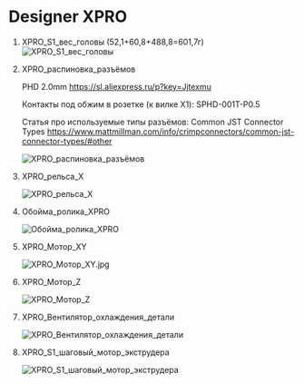 # Designer XPRO

1. XPRO_S1_вес_головы (52,1+60,8+488,8=601,7г)
![XPRO_S1_вес_головы](./img/XPRO_S1_вес_головы.jpg)

1. XPRO_распиновка_разъёмов

	PHD 2.0mm https://sl.aliexpress.ru/p?key=Jjtexmu

	Контакты под обжим в розетке (к вилке X1): SPHD-001T-P0.5

	Статья про используемые типы разъёмов: Common JST Connector Types https://www.mattmillman.com/info/crimpconnectors/common-jst-connector-types/#other


	![XPRO_распиновка_разъёмов](./img/XPRO_распиновка_разъёмов.jpg)

1. XPRO_рельса_X

	![XPRO_рельса_X](./img/XPRO_рельса_X.jpg)

1. Обойма_ролика_XPRO

	![Обойма_ролика_XPRO](./img/Обойма_ролика_XPRO.jpg)

1. XPRO_Мотор_XY

	![XPRO_Мотор_XY.jpg](./img/XPRO_Мотор_XY.jpg)

1. XPRO_Мотор_Z

	![XPRO_Мотор_Z](./img/XPRO_Мотор_Z.jpg)

1. XPRO_Вентилятор_охлаждения_детали

	![XPRO_Вентилятор_охлаждения_детали](./img/XPRO_Вентилятор_охлаждения_детали.jpg)

1. XPRO_S1_шаговый_мотор_экструдера

	![XPRO_S1_шаговый_мотор_экструдера](./img/XPRO_S1_шаговый_мотор_экструдера.jpg)